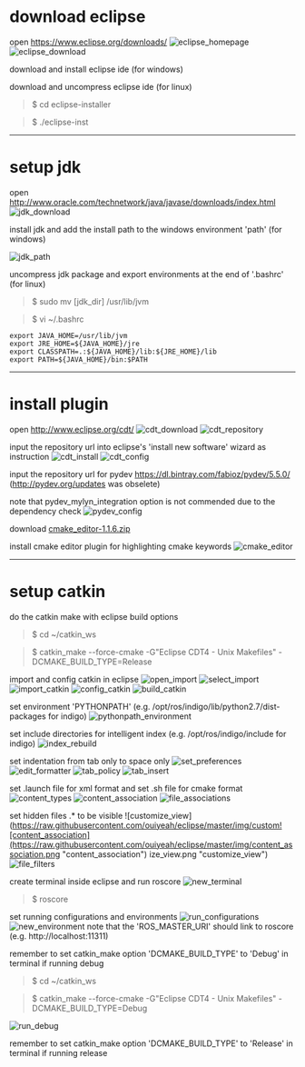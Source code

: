 # download eclipse

open <https://www.eclipse.org/downloads/>
![eclipse_homepage](https://raw.githubusercontent.com/ouiyeah/eclipse/master/img/eclipse_homepage.png "eclipse_homepage")
![eclipse_download](https://raw.githubusercontent.com/ouiyeah/eclipse/master/img/eclipse_download.png "eclipse_download")

download and install eclipse ide (for windows)

download and uncompress eclipse ide (for linux)

>$ cd eclipse-installer

>$ ./eclipse-inst

***
# setup jdk

open <http://www.oracle.com/technetwork/java/javase/downloads/index.html>
![jdk_download](https://raw.githubusercontent.com/ouiyeah/eclipse/master/img/jdk_download.png "jdk_download")

install jdk and add the install path to the windows environment 'path' (for windows)

![jdk_path](https://raw.githubusercontent.com/ouiyeah/eclipse/master/img/jdk_path.png "jdk_path")

uncompress jdk package and export environments at the end of '.bashrc' (for linux)

>$ sudo mv [jdk_dir] /usr/lib/jvm

>$ vi ~/.bashrc

    export JAVA_HOME=/usr/lib/jvm
    export JRE_HOME=${JAVA_HOME}/jre
    export CLASSPATH=.:${JAVA_HOME}/lib:${JRE_HOME}/lib
    export PATH=${JAVA_HOME}/bin:$PATH

***
# install plugin

open <http://www.eclipse.org/cdt/>
![cdt_download](https://raw.githubusercontent.com/ouiyeah/eclipse/master/img/cdt_download.png "cdt_download")
![cdt_repository](https://raw.githubusercontent.com/ouiyeah/eclipse/master/img/cdt_repository.png "cdt_repository")

input the repository url into eclipse's 'install new software' wizard as instruction
![cdt_install](https://raw.githubusercontent.com/ouiyeah/eclipse/master/img/cdt_install.png "cdt_install")
![cdt_config](https://raw.githubusercontent.com/ouiyeah/eclipse/master/img/cdt_config.png "cdt_config")

input the repository url for pydev https://dl.bintray.com/fabioz/pydev/5.5.0/ (http://pydev.org/updates was obselete)

note that pydev_mylyn_integration option is not commended due to the dependency check
![pydev_config](https://raw.githubusercontent.com/ouiyeah/eclipse/master/img/pydev_config.png "pydev_config")

download [cmake_editor-1.1.6.zip](https://raw.githubusercontent.com/ouiyeah/eclipse/master/pkg/cmake_editor-1.1.6.zip)

install cmake editor plugin for highlighting cmake keywords
![cmake_editor](https://raw.githubusercontent.com/ouiyeah/eclipse/master/img/cmake_editor.png "cmake_editor")



***
# setup catkin

do the catkin make with eclipse build options

>$ cd ~/catkin_ws

>$ catkin_make --force-cmake -G"Eclipse CDT4 - Unix Makefiles" -DCMAKE_BUILD_TYPE=Release

import and config catkin in eclipse
![open_import](https://raw.githubusercontent.com/ouiyeah/eclipse/master/img/open_import.png "open_import")
![select_import](https://raw.githubusercontent.com/ouiyeah/eclipse/master/img/select_import.png "select_import")
![import_catkin](https://raw.githubusercontent.com/ouiyeah/eclipse/master/img/import_catkin.png "import_catkin")
![config_catkin](https://raw.githubusercontent.com/ouiyeah/eclipse/master/img/config_catkin.png "config_catkin")
![build_catkin](https://raw.githubusercontent.com/ouiyeah/eclipse/master/img/build_catkin.png "build_catkin")

set environment 'PYTHONPATH' (e.g. /opt/ros/indigo/lib/python2.7/dist-packages for indigo)
![pythonpath_environment](https://raw.githubusercontent.com/ouiyeah/eclipse/master/img/pythonpath_environment.png "pythonpath_environment")

set include directories for intelligent index (e.g. /opt/ros/indigo/include for indigo)
![index_rebuild](https://raw.githubusercontent.com/ouiyeah/eclipse/master/img/index_rebuild.png "index_rebuild")

set indentation from tab only to space only
![set_preferences](https://raw.githubusercontent.com/ouiyeah/eclipse/master/img/set_preferences.png "set_preferences")
![edit_formatter](https://raw.githubusercontent.com/ouiyeah/eclipse/master/img/edit_formatter.png "edit_formatter")
![tab_policy](https://raw.githubusercontent.com/ouiyeah/eclipse/master/img/tab_policy.png "tab_policy")
![tab_insert](https://raw.githubusercontent.com/ouiyeah/eclipse/master/img/tab_insert.png "tab_insert")

set .launch file for xml format and set .sh file for cmake format
![content_types](https://raw.githubusercontent.com/ouiyeah/eclipse/master/img/content_types.png "content_types")
![content_association](https://raw.githubusercontent.com/ouiyeah/eclipse/master/img/content_association.png "content_association")
![file_associations](https://raw.githubusercontent.com/ouiyeah/eclipse/master/img/file_associations.png "file_associations")

set hidden files .* to be visible
![customize_view](https://raw.githubusercontent.com/ouiyeah/eclipse/master/img/custom![content_association](https://raw.githubusercontent.com/ouiyeah/eclipse/master/img/content_association.png "content_association")
ize_view.png "customize_view")
![file_filters](https://raw.githubusercontent.com/ouiyeah/eclipse/master/img/file_filters.png "file_filters")

create terminal inside eclipse and run roscore
![new_terminal](https://raw.githubusercontent.com/ouiyeah/eclipse/master/img/new_terminal.png "new_terminal")

>$ roscore

set running configurations and environments
![run_configurations](https://raw.githubusercontent.com/ouiyeah/eclipse/master/img/run_configurations.png "run_configurations")
![new_environment](https://raw.githubusercontent.com/ouiyeah/eclipse/master/img/new_environment.png "new_environment")
note that the 'ROS_MASTER_URI' should link to roscore (e.g. http://localhost:11311)

remember to set catkin_make option 'DCMAKE_BUILD_TYPE' to 'Debug' in terminal if running debug

>$ cd ~/catkin_ws

>$ catkin_make --force-cmake -G"Eclipse CDT4 - Unix Makefiles" -DCMAKE_BUILD_TYPE=Debug

![run_debug](https://raw.githubusercontent.com/ouiyeah/eclipse/master/img/run_debug.png "run_debug")

remember to set catkin_make option 'DCMAKE_BUILD_TYPE' to 'Release' in terminal if running release
